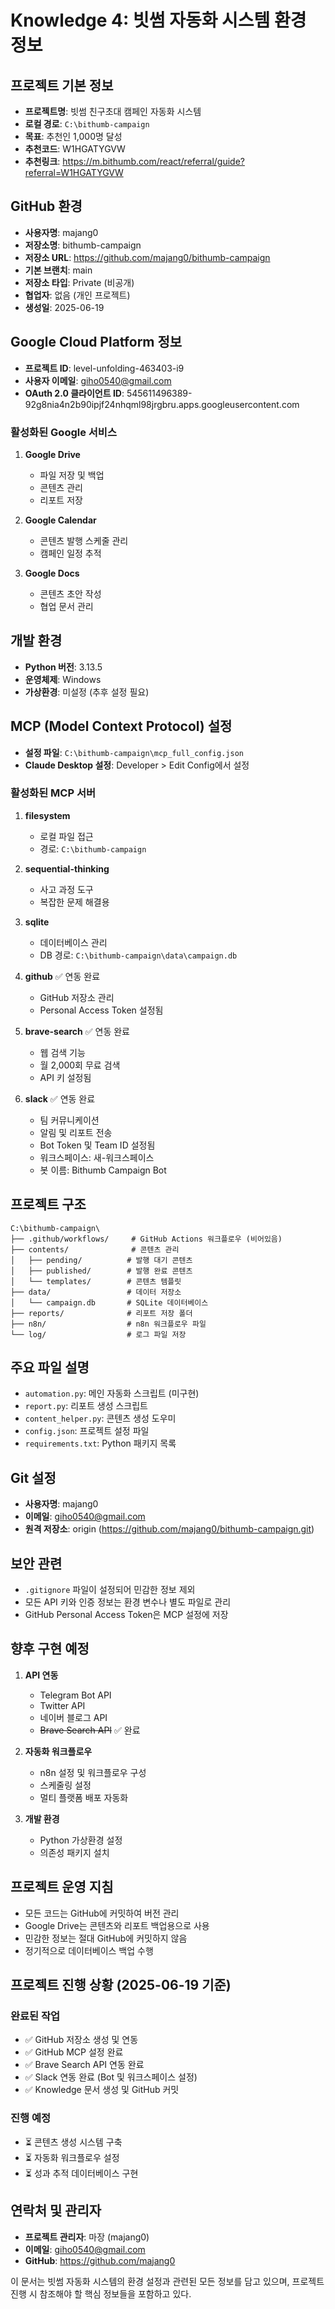 # Knowledge 4: 빗썸 자동화 시스템 환경 정보

## 프로젝트 기본 정보
- **프로젝트명**: 빗썸 친구초대 캠페인 자동화 시스템
- **로컬 경로**: `C:\bithumb-campaign`
- **목표**: 추천인 1,000명 달성
- **추천코드**: W1HGATYGVW
- **추천링크**: https://m.bithumb.com/react/referral/guide?referral=W1HGATYGVW

## GitHub 환경
- **사용자명**: majang0
- **저장소명**: bithumb-campaign
- **저장소 URL**: https://github.com/majang0/bithumb-campaign
- **기본 브랜치**: main
- **저장소 타입**: Private (비공개)
- **협업자**: 없음 (개인 프로젝트)
- **생성일**: 2025-06-19

## Google Cloud Platform 정보
- **프로젝트 ID**: level-unfolding-463403-i9
- **사용자 이메일**: giho0540@gmail.com
- **OAuth 2.0 클라이언트 ID**: 545611496389-92g8nia4n2b90ipjf24nhqml98jrgbru.apps.googleusercontent.com

### 활성화된 Google 서비스
1. **Google Drive**
   - 파일 저장 및 백업
   - 콘텐츠 관리
   - 리포트 저장
   
2. **Google Calendar**
   - 콘텐츠 발행 스케줄 관리
   - 캠페인 일정 추적
   
3. **Google Docs**
   - 콘텐츠 초안 작성
   - 협업 문서 관리

## 개발 환경
- **Python 버전**: 3.13.5
- **운영체제**: Windows
- **가상환경**: 미설정 (추후 설정 필요)

## MCP (Model Context Protocol) 설정
- **설정 파일**: `C:\bithumb-campaign\mcp_full_config.json`
- **Claude Desktop 설정**: Developer > Edit Config에서 설정

### 활성화된 MCP 서버
1. **filesystem** 
   - 로컬 파일 접근
   - 경로: `C:\bithumb-campaign`
   
2. **sequential-thinking**
   - 사고 과정 도구
   - 복잡한 문제 해결용
   
3. **sqlite**
   - 데이터베이스 관리
   - DB 경로: `C:\bithumb-campaign\data\campaign.db`
   
4. **github** ✅ 연동 완료
   - GitHub 저장소 관리
   - Personal Access Token 설정됨
   
5. **brave-search** ✅ 연동 완료
   - 웹 검색 기능
   - 월 2,000회 무료 검색
   - API 키 설정됨
   
6. **slack** ✅ 연동 완료
   - 팀 커뮤니케이션
   - 알림 및 리포트 전송
   - Bot Token 및 Team ID 설정됨
   - 워크스페이스: 새-워크스페이스
   - 봇 이름: Bithumb Campaign Bot

## 프로젝트 구조
```
C:\bithumb-campaign\
├── .github/workflows/     # GitHub Actions 워크플로우 (비어있음)
├── contents/              # 콘텐츠 관리
│   ├── pending/          # 발행 대기 콘텐츠
│   ├── published/        # 발행 완료 콘텐츠
│   └── templates/        # 콘텐츠 템플릿
├── data/                 # 데이터 저장소
│   └── campaign.db       # SQLite 데이터베이스
├── reports/              # 리포트 저장 폴더
├── n8n/                  # n8n 워크플로우 파일
└── log/                  # 로그 파일 저장

```

## 주요 파일 설명
- `automation.py`: 메인 자동화 스크립트 (미구현)
- `report.py`: 리포트 생성 스크립트
- `content_helper.py`: 콘텐츠 생성 도우미
- `config.json`: 프로젝트 설정 파일
- `requirements.txt`: Python 패키지 목록

## Git 설정
- **사용자명**: majang0
- **이메일**: giho0540@gmail.com
- **원격 저장소**: origin (https://github.com/majang0/bithumb-campaign.git)

## 보안 관련
- `.gitignore` 파일이 설정되어 민감한 정보 제외
- 모든 API 키와 인증 정보는 환경 변수나 별도 파일로 관리
- GitHub Personal Access Token은 MCP 설정에 저장

## 향후 구현 예정
1. **API 연동**
   - Telegram Bot API
   - Twitter API
   - 네이버 블로그 API
   - ~~Brave Search API~~ ✅ 완료

2. **자동화 워크플로우**
   - n8n 설정 및 워크플로우 구성
   - 스케줄링 설정
   - 멀티 플랫폼 배포 자동화

3. **개발 환경**
   - Python 가상환경 설정
   - 의존성 패키지 설치

## 프로젝트 운영 지침
- 모든 코드는 GitHub에 커밋하여 버전 관리
- Google Drive는 콘텐츠와 리포트 백업용으로 사용
- 민감한 정보는 절대 GitHub에 커밋하지 않음
- 정기적으로 데이터베이스 백업 수행

## 프로젝트 진행 상황 (2025-06-19 기준)
### 완료된 작업
- ✅ GitHub 저장소 생성 및 연동
- ✅ GitHub MCP 설정 완료
- ✅ Brave Search API 연동 완료
- ✅ Slack 연동 완료 (Bot 및 워크스페이스 설정)
- ✅ Knowledge 문서 생성 및 GitHub 커밋

### 진행 예정
- ⏳ 콘텐츠 생성 시스템 구축
- ⏳ 자동화 워크플로우 설정
- ⏳ 성과 추적 데이터베이스 구현

## 연락처 및 관리자
- **프로젝트 관리자**: 마장 (majang0)
- **이메일**: giho0540@gmail.com
- **GitHub**: https://github.com/majang0

이 문서는 빗썸 자동화 시스템의 환경 설정과 관련된 모든 정보를 담고 있으며, 
프로젝트 진행 시 참조해야 할 핵심 정보들을 포함하고 있다.
